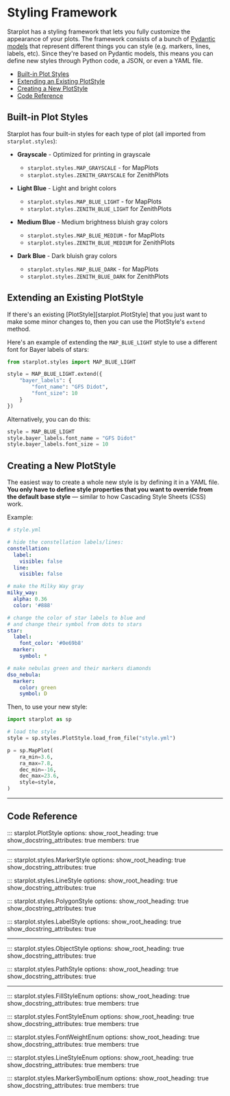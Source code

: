 # Styling Framework

Starplot has a styling framework that lets you fully customize the appearance of your plots. The framework consists of a bunch of [Pydantic models](https://docs.pydantic.dev/latest/usage/models/) that represent different things you can style (e.g. markers, lines, labels, etc). Since they're based on Pydantic models, this means you can define new styles through Python code, a JSON, or even a YAML file.

- [Built-in Plot Styles](#built-in-plot-styles)
- [Extending an Existing PlotStyle](#extending-an-existing-plotstyle)
- [Creating a New PlotStyle](#creating-a-new-plotstyle)
- [Code Reference](#code-reference)


## Built-in Plot Styles

Starplot has four built-in styles for each type of plot (all imported from `starplot.styles`):

- **Grayscale** - Optimized for printing in grayscale
    - `starplot.styles.MAP_GRAYSCALE` - for MapPlots
    - `starplot.styles.ZENITH_GRAYSCALE` for ZenithPlots

- **Light Blue** - Light and bright colors
    - `starplot.styles.MAP_BLUE_LIGHT` - for MapPlots
    - `starplot.styles.ZENITH_BLUE_LIGHT` for ZenithPlots

- **Medium Blue** - Medium brightness bluish gray colors
    - `starplot.styles.MAP_BLUE_MEDIUM` - for MapPlots
    - `starplot.styles.ZENITH_BLUE_MEDIUM` for ZenithPlots

- **Dark Blue** - Dark bluish gray colors
    - `starplot.styles.MAP_BLUE_DARK` - for MapPlots
    - `starplot.styles.ZENITH_BLUE_DARK` for ZenithPlots


## Extending an Existing PlotStyle

If there's an existing [PlotStyle][starplot.PlotStyle] that you just want to make some minor changes to, then you can use the PlotStyle's `extend` method.

Here's an example of extending the `MAP_BLUE_LIGHT` style to use a different font for Bayer labels of stars:

```python
from starplot.styles import MAP_BLUE_LIGHT

style = MAP_BLUE_LIGHT.extend({
    "bayer_labels": {
        "font_name": "GFS Didot",
        "font_size": 10
    }
})
```
Alternatively, you can do this:
```python
style = MAP_BLUE_LIGHT
style.bayer_labels.font_name = "GFS Didot"
style.bayer_labels.font_size = 10

```

## Creating a New PlotStyle

The easiest way to create a whole new style is by defining it in a YAML file. **You only have to define style properties that you want to override from the default base style** — similar to how Cascading Style Sheets (CSS) work.

Example:


```yaml
# style.yml

# hide the constellation labels/lines:
constellation:
  label:
    visible: false
  line:
    visible: false

# make the Milky Way gray
milky_way:
  alpha: 0.36
  color: '#888'

# change the color of star labels to blue and
# and change their symbol from dots to stars
star:
  label:
    font_color: '#0e69b8'
  marker:
    symbol: *

# make nebulas green and their markers diamonds
dso_nebula:
  marker:
    color: green
    symbol: D

```

Then, to use your new style:

```python
import starplot as sp

# load the style
style = sp.styles.PlotStyle.load_from_file("style.yml")

p = sp.MapPlot(
    ra_min=3.6,
    ra_max=7.8,
    dec_min=-16,
    dec_max=23.6,
    style=style,
)

```


---

## Code Reference


::: starplot.PlotStyle
    options:
        show_root_heading: true
        show_docstring_attributes: true
        members: true


---
::: starplot.styles.MarkerStyle
    options:
        show_root_heading: true
        show_docstring_attributes: true


::: starplot.styles.LineStyle
    options:
        show_root_heading: true
        show_docstring_attributes: true

::: starplot.styles.PolygonStyle
    options:
        show_root_heading: true
        show_docstring_attributes: true

::: starplot.styles.LabelStyle
    options:
        show_root_heading: true
        show_docstring_attributes: true

---


::: starplot.styles.ObjectStyle
    options:
        show_root_heading: true
        show_docstring_attributes: true

::: starplot.styles.PathStyle
    options:
        show_root_heading: true
        show_docstring_attributes: true


---
::: starplot.styles.FillStyleEnum
    options:
        show_root_heading: true
        show_docstring_attributes: true
        members: true

::: starplot.styles.FontStyleEnum
    options:
        show_root_heading: true
        show_docstring_attributes: true
        members: true

::: starplot.styles.FontWeightEnum
    options:
        show_root_heading: true
        show_docstring_attributes: true
        members: true

::: starplot.styles.LineStyleEnum
    options:
        show_root_heading: true
        show_docstring_attributes: true
        members: true

::: starplot.styles.MarkerSymbolEnum
    options:
        show_root_heading: true
        show_docstring_attributes: true
        members: true

